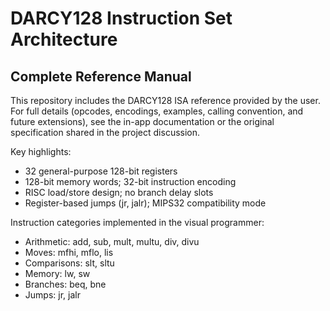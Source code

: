 # DARCY128 Instruction Set Architecture
## Complete Reference Manual

This repository includes the DARCY128 ISA reference provided by the user. For full details (opcodes, encodings, examples, calling convention, and future extensions), see the in-app documentation or the original specification shared in the project discussion.

Key highlights:
- 32 general-purpose 128-bit registers
- 128-bit memory words; 32-bit instruction encoding
- RISC load/store design; no branch delay slots
- Register-based jumps (jr, jalr); MIPS32 compatibility mode

Instruction categories implemented in the visual programmer:
- Arithmetic: add, sub, mult, multu, div, divu
- Moves: mfhi, mflo, lis
- Comparisons: slt, sltu
- Memory: lw, sw
- Branches: beq, bne
- Jumps: jr, jalr
